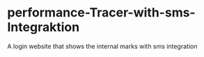 # performance-Tracer-with-sms-Integraktion
A login website that shows the internal marks with sms integration
